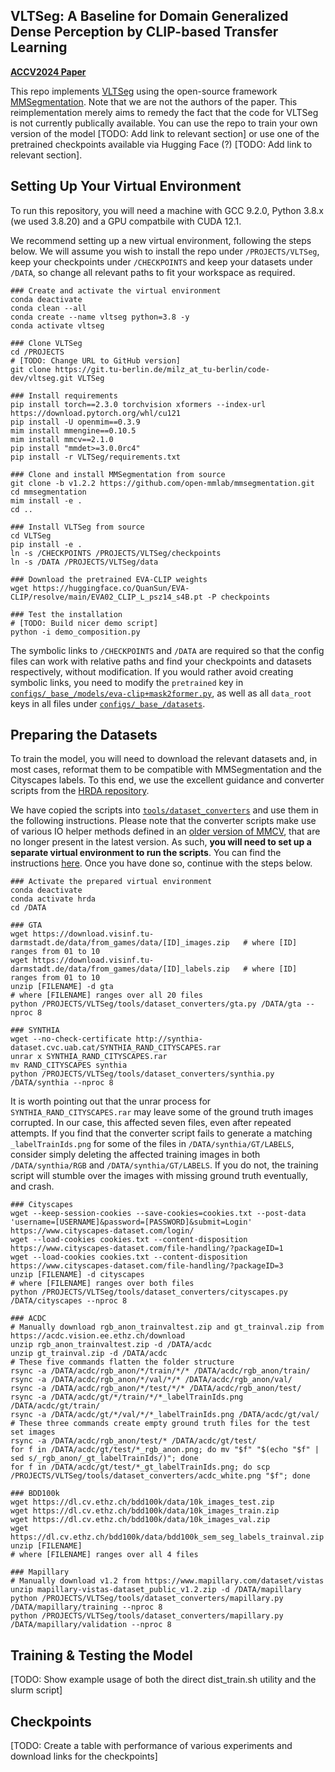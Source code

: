 ## VLTSeg: A Baseline for Domain Generalized Dense Perception by CLIP-based Transfer Learning

**[ACCV2024 Paper](https://arxiv.org/pdf/2312.02021v3)**

This repo implements [VLTSeg](https://vltseg.github.io/) using the open-source framework [MMSegmentation](https://github.com/open-mmlab/mmsegmentation). Note that we are not the authors of the paper. This reimplementation merely aims to remedy the fact that the code for VLTSeg is not currently publically available. You can use the repo to train your own version of the model [TODO: Add link to relevant section] or use one of the pretrained checkpoints available via Hugging Face (?) [TODO: Add link to relevant section].

## Setting Up Your Virtual Environment

To run this repository, you will need a machine with GCC 9.2.0, Python 3.8.x (we used 3.8.20) and a GPU compatbile with CUDA 12.1. 

We recommend setting up a new virtual environment, following the steps below. We will assume you wish to install the repo under `/PROJECTS/VLTSeg`, keep your checkpoints under `/CHECKPOINTS` and keep your datasets under `/DATA`, so change all relevant paths to fit your workspace as required.

```
### Create and activate the virtual environment
conda deactivate
conda clean --all
conda create --name vltseg python=3.8 -y
conda activate vltseg

### Clone VLTSeg
cd /PROJECTS
# [TODO: Change URL to GitHub version]
git clone https://git.tu-berlin.de/milz_at_tu-berlin/code-dev/vltseg.git VLTSeg

### Install requirements
pip install torch==2.3.0 torchvision xformers --index-url https://download.pytorch.org/whl/cu121
pip install -U openmim==0.3.9
mim install mmengine==0.10.5
mim install mmcv==2.1.0
pip install "mmdet>=3.0.0rc4"
pip install -r VLTSeg/requirements.txt

### Clone and install MMSegmentation from source
git clone -b v1.2.2 https://github.com/open-mmlab/mmsegmentation.git
cd mmsegmentation
mim install -e .
cd ..

### Install VLTSeg from source
cd VLTSeg
pip install -e .
ln -s /CHECKPOINTS /PROJECTS/VLTSeg/checkpoints
ln -s /DATA /PROJECTS/VLTSeg/data

### Download the pretrained EVA-CLIP weights
wget https://huggingface.co/QuanSun/EVA-CLIP/resolve/main/EVA02_CLIP_L_psz14_s4B.pt -P checkpoints

### Test the installation
# [TODO: Build nicer demo script]
python -i demo_composition.py
```

The symbolic links to `/CHECKPOINTS` and `/DATA` are required so that the config files can work with relative paths and find your checkpoints and datasets respectively, without modification. If you would rather avoid creating symbolic links, you need to modify the `pretrained` key in [`configs/_base_/models/eva-clip+mask2former.py`](configs/_base_/models/eva-clip+mask2former.py), as well as all `data_root` keys in all files under [`configs/_base_/datasets`](configs/_base_/datasets).

## Preparing the Datasets

To train the model, you will need to download the relevant datasets and, in most cases, reformat them to be compatible with MMSegmentation and the Cityscapes labels. To this end, we use the excellent guidance and converter scripts from the [HRDA repository](https://github.com/lhoyer/HRDA/tree/master?tab=readme-ov-file#setup-datasets). 

We have copied the scripts into [`tools/dataset_converters`](tools/dataset_converters) and use them in the following instructions. Please note that the converter scripts make use of various IO helper methods defined in an [older version of MMCV](https://github.com/open-mmlab/mmcv/tree/v1.3.7), that are no longer present in the latest version. As such, **you will need to set up a separate virtual environment to run the scripts**. You can find the instructions [here](tools/dataset_converters/README.md). Once you have done so, continue with the steps below.

```
### Activate the prepared virtual environment
conda deactivate
conda activate hrda
cd /DATA

### GTA
wget https://download.visinf.tu-darmstadt.de/data/from_games/data/[ID]_images.zip   # where [ID] ranges from 01 to 10
wget https://download.visinf.tu-darmstadt.de/data/from_games/data/[ID]_labels.zip   # where [ID] ranges from 01 to 10
unzip [FILENAME] -d gta                                                             # where [FILENAME] ranges over all 20 files
python /PROJECTS/VLTSeg/tools/dataset_converters/gta.py /DATA/gta --nproc 8

### SYNTHIA
wget --no-check-certificate http://synthia-dataset.cvc.uab.cat/SYNTHIA_RAND_CITYSCAPES.rar
unrar x SYNTHIA_RAND_CITYSCAPES.rar
mv RAND_CITYSCAPES synthia
python /PROJECTS/VLTSeg/tools/dataset_converters/synthia.py /DATA/synthia --nproc 8
```

It is worth pointing out that the unrar process for `SYNTHIA_RAND_CITYSCAPES.rar` may leave some of the ground truth images corrupted. In our case, this affected seven files, even after repeated attempts. If you find that the converter script fails to generate a matching `_labelTrainIds.png` for some of the files in `/DATA/synthia/GT/LABELS`, consider simply deleting the affected training images in both `/DATA/synthia/RGB` and `/DATA/synthia/GT/LABELS`. If you do not, the training script will stumble over the images with missing ground truth eventually, and crash.

```
### Cityscapes
wget --keep-session-cookies --save-cookies=cookies.txt --post-data 'username=[USERNAME]&password=[PASSWORD]&submit=Login' https://www.cityscapes-dataset.com/login/
wget --load-cookies cookies.txt --content-disposition https://www.cityscapes-dataset.com/file-handling/?packageID=1
wget --load-cookies cookies.txt --content-disposition https://www.cityscapes-dataset.com/file-handling/?packageID=3
unzip [FILENAME] -d cityscapes                                                      # where [FILENAME] ranges over both files
python /PROJECTS/VLTSeg/tools/dataset_converters/cityscapes.py /DATA/cityscapes --nproc 8

### ACDC
# Manually download rgb_anon_trainvaltest.zip and gt_trainval.zip from https://acdc.vision.ee.ethz.ch/download
unzip rgb_anon_trainvaltest.zip -d /DATA/acdc
unzip gt_trainval.zip -d /DATA/acdc
# These five commands flatten the folder structure
rsync -a /DATA/acdc/rgb_anon/*/train/*/* /DATA/acdc/rgb_anon/train/
rsync -a /DATA/acdc/rgb_anon/*/val/*/* /DATA/acdc/rgb_anon/val/
rsync -a /DATA/acdc/rgb_anon/*/test/*/* /DATA/acdc/rgb_anon/test/
rsync -a /DATA/acdc/gt/*/train/*/*_labelTrainIds.png /DATA/acdc/gt/train/
rsync -a /DATA/acdc/gt/*/val/*/*_labelTrainIds.png /DATA/acdc/gt/val/
# These three commands create empty ground truth files for the test set images
rsync -a /DATA/acdc/rgb_anon/test/* /DATA/acdc/gt/test/
for f in /DATA/acdc/gt/test/*_rgb_anon.png; do mv "$f" "$(echo "$f" | sed s/_rgb_anon/_gt_labelTrainIds/)"; done
for f in /DATA/acdc/gt/test/*_gt_labelTrainIds.png; do scp /PROJECTS/VLTSeg/tools/dataset_converters/acdc_white.png "$f"; done

### BDD100k
wget https://dl.cv.ethz.ch/bdd100k/data/10k_images_test.zip
wget https://dl.cv.ethz.ch/bdd100k/data/10k_images_train.zip
wget https://dl.cv.ethz.ch/bdd100k/data/10k_images_val.zip
wget https://dl.cv.ethz.ch/bdd100k/data/bdd100k_sem_seg_labels_trainval.zip
unzip [FILENAME]                                                                    # where [FILENAME] ranges over all 4 files

### Mapillary
# Manually download v1.2 from https://www.mapillary.com/dataset/vistas
unzip mapillary-vistas-dataset_public_v1.2.zip -d /DATA/mapillary
python /PROJECTS/VLTSeg/tools/dataset_converters/mapillary.py /DATA/mapillary/training --nproc 8
python /PROJECTS/VLTSeg/tools/dataset_converters/mapillary.py /DATA/mapillary/validation --nproc 8
```

## Training & Testing the Model

[TODO: Show example usage of both the direct dist_train.sh utility and the slurm script]

## Checkpoints

[TODO: Create a table with performance of various experiments and download links for the checkpoints]